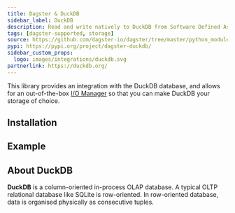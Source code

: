 ```yaml
---
title: Dagster & DuckDB
sidebar_label: DuckDB
description: Read and write natively to DuckDB from Software Defined Assets.
tags: [dagster-supported, storage]
source: https://github.com/dagster-io/dagster/tree/master/python_modules/libraries/dagster-duckdb
pypi: https://pypi.org/project/dagster-duckdb/
sidebar_custom_props:
  logo: images/integrations/duckdb.svg
partnerlink: https://duckdb.org/
---
```


This library provides an integration with the DuckDB database, and allows for an out-of-the-box [I/O Manager](/guides/build/io-managers/) so that you can make DuckDB your storage of choice.

## Installation

<PackageInstallInstructions packageName="dagster-duckdb" />

## Example

<CodeExample path="docs_snippets/docs_snippets/integrations/duckdb.py" language="python" />

## About DuckDB

**DuckDB** is a column-oriented in-process OLAP database. A typical OLTP relational database like SQLite is row-oriented. In row-oriented database, data is organised physically as consecutive tuples.
